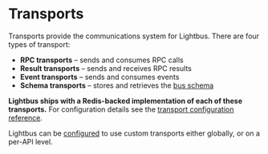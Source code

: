 # Transports

Transports provide the communications system for Lightbus. There are four types
of transport:

* **RPC transports** – sends and consumes RPC calls
* **Result transports** – sends and receives RPC results
* **Event transports** – sends and consumes events
* **Schema transports** – stores and retrieves the [bus schema](schema.md)

**Lightbus ships with a Redis-backed implementation of each of these transports.**
For configuration details see the [transport configuration reference](../reference/transport-configuration.md).

Lightbus can be [configured] to use custom transports either globally,
or on a per-API level.

[configured]: ../reference/configuration.md
